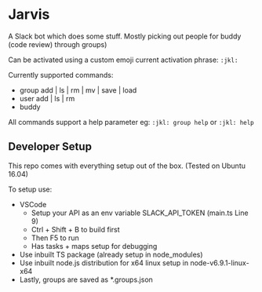 # Jarvis
A Slack bot which does some stuff. Mostly picking out people for buddy (code review) through groups)

Can be activated using a custom emoji current activation phrase: `:jkl:`

Currently supported commands:

- group add | ls | rm | mv | save | load
- user add | ls | rm
- buddy

All commands support a help parameter eg: `:jkl: group help` or `:jkl: help`

## Developer Setup

This repo comes with everything setup out of the box. (Tested on Ubuntu 16.04)

To setup use:
- VSCode
    - Setup your API as an env variable SLACK_API_TOKEN (main.ts Line 9)
    - Ctrl + Shift + B to build first
    - Then F5 to run
    - Has tasks + maps setup for debugging
- Use inbuilt TS package (already setup in node_modules)
- Use inbuilt node.js distribution for x64 linux setup in node-v6.9.1-linux-x64
- Lastly, groups are saved as *.groups.json

